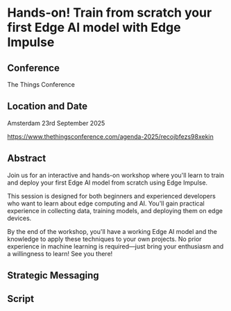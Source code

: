 # Hands-on! Train from scratch your first Edge AI model with Edge Impulse

## Conference

The Things Conference

## Location and Date

Amsterdam 23rd September 2025

https://www.thethingsconference.com/agenda-2025/recojbfezs98xekin

## Abstract

Join us for an interactive and hands-on workshop where you'll learn to train and deploy your first Edge AI model from scratch using Edge Impulse. 

This session is designed for both beginners and experienced developers who want to learn about edge computing and AI. You'll gain practical experience in collecting data, training models, and deploying them on edge devices. 

By the end of the workshop, you'll have a working Edge AI model and the knowledge to apply these techniques to your own projects. No prior experience in machine learning is required—just bring your enthusiasm and a willingness to learn! See you there!


## Strategic Messaging



## Script
